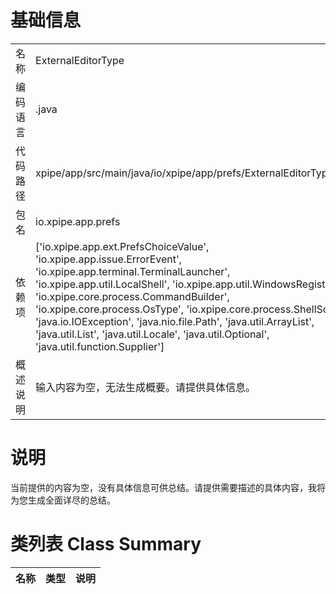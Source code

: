 # 基础信息

|      |      |
|------|------|
| 名称 | ExternalEditorType |
| 编码语言 | .java |
| 代码路径 | xpipe/app/src/main/java/io/xpipe/app/prefs/ExternalEditorType.java |
| 包名 | io.xpipe.app.prefs |
| 依赖项 | ['io.xpipe.app.ext.PrefsChoiceValue', 'io.xpipe.app.issue.ErrorEvent', 'io.xpipe.app.terminal.TerminalLauncher', 'io.xpipe.app.util.LocalShell', 'io.xpipe.app.util.WindowsRegistry', 'io.xpipe.core.process.CommandBuilder', 'io.xpipe.core.process.OsType', 'io.xpipe.core.process.ShellScript', 'java.io.IOException', 'java.nio.file.Path', 'java.util.ArrayList', 'java.util.List', 'java.util.Locale', 'java.util.Optional', 'java.util.function.Supplier'] |
| 概述说明 | 输入内容为空，无法生成概要。请提供具体信息。 |

# 说明

当前提供的内容为空，没有具体信息可供总结。请提供需要描述的具体内容，我将为您生成全面详尽的总结。

# 类列表 Class Summary

| 名称   | 类型  | 说明 |
|-------|------|-------------|




